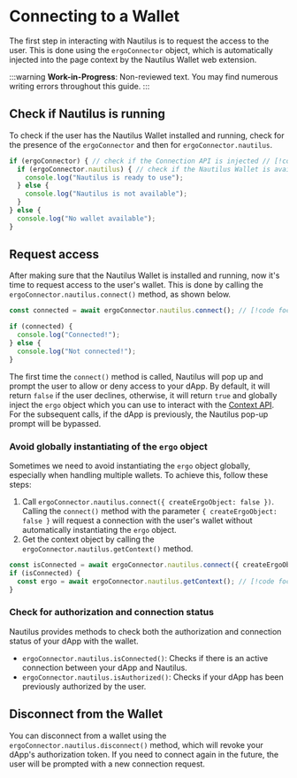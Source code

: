 # Connecting to a Wallet

The first step in interacting with Nautilus is to request the access to the user. This is done using the `ergoConnector` object, which is automatically injected into the page context by the Nautilus Wallet web extension.

:::warning
**Work-in-Progress**: Non-reviewed text. You may find numerous writing errors throughout this guide.
:::

## Check if Nautilus is running

To check if the user has the Nautilus Wallet installed and running, check for the presence of the `ergoConnector` and then for `ergoConnector.nautilus`.

<!-- prettier-ignore-start -->
```ts
if (ergoConnector) { // check if the Connection API is injected // [!code focus]
  if (ergoConnector.nautilus) { // check if the Nautilus Wallet is available // [!code focus]
    console.log("Nautilus is ready to use");
  } else {
    console.log("Nautilus is not available");
  }
} else {
  console.log("No wallet available");
}
```
<!-- prettier-ignore-end -->

## Request access

After making sure that the Nautilus Wallet is installed and running, now it's time to request access to the user's wallet. This is done by calling the `ergoConnector.nautilus.connect()` method, as shown below.

```ts
const connected = await ergoConnector.nautilus.connect(); // [!code focus]

if (connected) {
  console.log("Connected!");
} else {
  console.log("Not connected!");
}
```

The first time the `connect()` method is called, Nautilus will pop up and prompt the user to allow or deny access to your dApp. By default, it will return `false` if the user declines, otherwise, it will return `true` and globally inject the `ergo` object which you can use to interact with the [Context API](/dapp-connector/api-overview#context-api). For the subsequent calls, if the dApp is previously, the Nautilus pop-up prompt will be bypassed.

### Avoid globally instantiating of the `ergo` object

Sometimes we need to avoid instantiating the `ergo` object globally, especially when handling multiple wallets. To achieve this, follow these steps:

1. Call `ergoConnector.nautilus.connect({ createErgoObject: false })`. Calling the `connect()` method with the parameter `{ createErgoObject: false }` will request a connection with the user's wallet without automatically instantiating the `ergo` object.
2. Get the context object by calling the `ergoConnector.nautilus.getContext()` method.

```ts
const isConnected = await ergoConnector.nautilus.connect({ createErgoObject: false }); // [!code focus]
if (isConnected) {
  const ergo = await ergoConnector.nautilus.getContext(); // [!code focus]
}
```

### Check for authorization and connection status

Nautilus provides methods to check both the authorization and connection status of your dApp with the wallet.

- `ergoConnector.nautilus.isConnected()`: Checks if there is an active connection between your dApp and Nautilus.
- `ergoConnector.nautilus.isAuthorized()`: Checks if your dApp has been previously authorized by the user.

## Disconnect from the Wallet

You can disconnect from a wallet using the `ergoConnector.nautilus.disconnect()` method, which will revoke your dApp's authorization token. If you need to connect again in the future, the user will be prompted with a new connection request.
